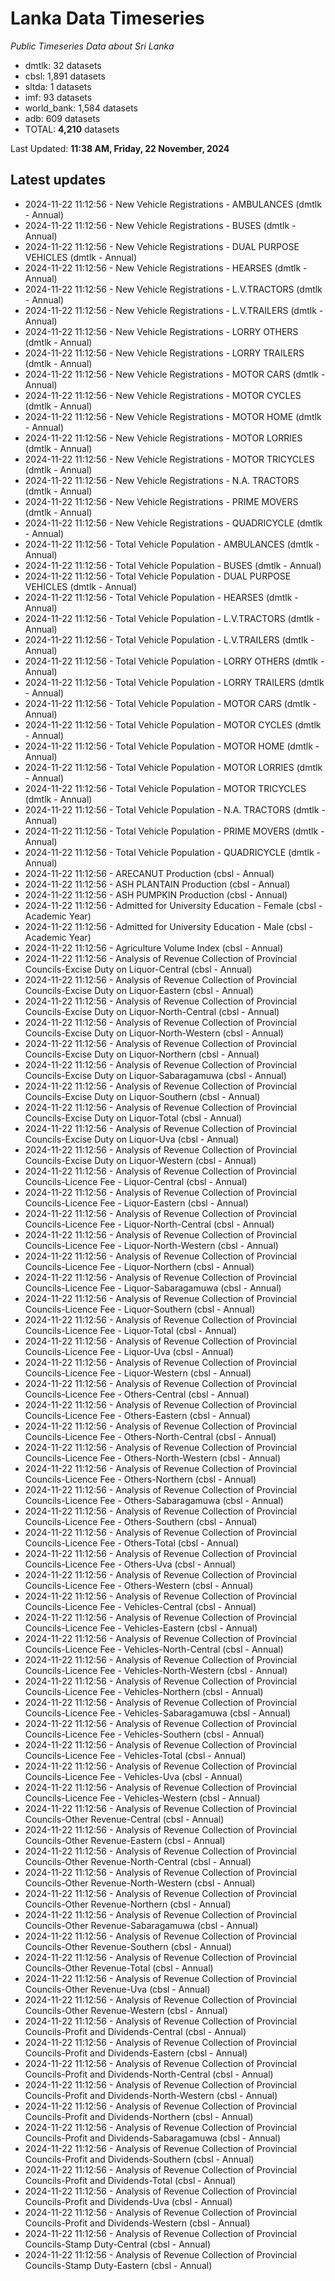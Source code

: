# Lanka Data Timeseries
*Public Timeseries Data about Sri Lanka*

* dmtlk: 32 datasets
* cbsl: 1,891 datasets
* sltda: 1 datasets
* imf: 93 datasets
* world_bank: 1,584 datasets
* adb: 609 datasets
* TOTAL: **4,210** datasets

Last Updated: **11:38 AM, Friday, 22 November, 2024**

## Latest updates

* 2024-11-22 11:12:56 - New Vehicle Registrations - AMBULANCES (dmtlk - Annual)
* 2024-11-22 11:12:56 - New Vehicle Registrations - BUSES (dmtlk - Annual)
* 2024-11-22 11:12:56 - New Vehicle Registrations - DUAL PURPOSE VEHICLES (dmtlk - Annual)
* 2024-11-22 11:12:56 - New Vehicle Registrations - HEARSES (dmtlk - Annual)
* 2024-11-22 11:12:56 - New Vehicle Registrations - L.V.TRACTORS (dmtlk - Annual)
* 2024-11-22 11:12:56 - New Vehicle Registrations - L.V.TRAILERS (dmtlk - Annual)
* 2024-11-22 11:12:56 - New Vehicle Registrations - LORRY OTHERS (dmtlk - Annual)
* 2024-11-22 11:12:56 - New Vehicle Registrations - LORRY TRAILERS (dmtlk - Annual)
* 2024-11-22 11:12:56 - New Vehicle Registrations - MOTOR CARS (dmtlk - Annual)
* 2024-11-22 11:12:56 - New Vehicle Registrations - MOTOR CYCLES (dmtlk - Annual)
* 2024-11-22 11:12:56 - New Vehicle Registrations - MOTOR HOME (dmtlk - Annual)
* 2024-11-22 11:12:56 - New Vehicle Registrations - MOTOR LORRIES (dmtlk - Annual)
* 2024-11-22 11:12:56 - New Vehicle Registrations - MOTOR TRICYCLES (dmtlk - Annual)
* 2024-11-22 11:12:56 - New Vehicle Registrations - N.A. TRACTORS (dmtlk - Annual)
* 2024-11-22 11:12:56 - New Vehicle Registrations - PRIME MOVERS (dmtlk - Annual)
* 2024-11-22 11:12:56 - New Vehicle Registrations - QUADRICYCLE (dmtlk - Annual)
* 2024-11-22 11:12:56 - Total Vehicle Population - AMBULANCES (dmtlk - Annual)
* 2024-11-22 11:12:56 - Total Vehicle Population - BUSES (dmtlk - Annual)
* 2024-11-22 11:12:56 - Total Vehicle Population - DUAL PURPOSE VEHICLES (dmtlk - Annual)
* 2024-11-22 11:12:56 - Total Vehicle Population - HEARSES (dmtlk - Annual)
* 2024-11-22 11:12:56 - Total Vehicle Population - L.V.TRACTORS (dmtlk - Annual)
* 2024-11-22 11:12:56 - Total Vehicle Population - L.V.TRAILERS (dmtlk - Annual)
* 2024-11-22 11:12:56 - Total Vehicle Population - LORRY OTHERS (dmtlk - Annual)
* 2024-11-22 11:12:56 - Total Vehicle Population - LORRY TRAILERS (dmtlk - Annual)
* 2024-11-22 11:12:56 - Total Vehicle Population - MOTOR CARS (dmtlk - Annual)
* 2024-11-22 11:12:56 - Total Vehicle Population - MOTOR CYCLES (dmtlk - Annual)
* 2024-11-22 11:12:56 - Total Vehicle Population - MOTOR HOME (dmtlk - Annual)
* 2024-11-22 11:12:56 - Total Vehicle Population - MOTOR LORRIES (dmtlk - Annual)
* 2024-11-22 11:12:56 - Total Vehicle Population - MOTOR TRICYCLES (dmtlk - Annual)
* 2024-11-22 11:12:56 - Total Vehicle Population - N.A. TRACTORS (dmtlk - Annual)
* 2024-11-22 11:12:56 - Total Vehicle Population - PRIME MOVERS (dmtlk - Annual)
* 2024-11-22 11:12:56 - Total Vehicle Population - QUADRICYCLE (dmtlk - Annual)
* 2024-11-22 11:12:56 - ARECANUT Production (cbsl - Annual)
* 2024-11-22 11:12:56 - ASH PLANTAIN Production (cbsl - Annual)
* 2024-11-22 11:12:56 - ASH PUMPKIN Production (cbsl - Annual)
* 2024-11-22 11:12:56 - Admitted for University Education - Female (cbsl - Academic Year)
* 2024-11-22 11:12:56 - Admitted for University Education - Male (cbsl - Academic Year)
* 2024-11-22 11:12:56 - Agriculture Volume Index (cbsl - Annual)
* 2024-11-22 11:12:56 - Analysis of Revenue Collection of Provincial Councils-Excise Duty on Liquor-Central (cbsl - Annual)
* 2024-11-22 11:12:56 - Analysis of Revenue Collection of Provincial Councils-Excise Duty on Liquor-Eastern (cbsl - Annual)
* 2024-11-22 11:12:56 - Analysis of Revenue Collection of Provincial Councils-Excise Duty on Liquor-North-Central (cbsl - Annual)
* 2024-11-22 11:12:56 - Analysis of Revenue Collection of Provincial Councils-Excise Duty on Liquor-North-Western (cbsl - Annual)
* 2024-11-22 11:12:56 - Analysis of Revenue Collection of Provincial Councils-Excise Duty on Liquor-Northern (cbsl - Annual)
* 2024-11-22 11:12:56 - Analysis of Revenue Collection of Provincial Councils-Excise Duty on Liquor-Sabaragamuwa (cbsl - Annual)
* 2024-11-22 11:12:56 - Analysis of Revenue Collection of Provincial Councils-Excise Duty on Liquor-Southern (cbsl - Annual)
* 2024-11-22 11:12:56 - Analysis of Revenue Collection of Provincial Councils-Excise Duty on Liquor-Total (cbsl - Annual)
* 2024-11-22 11:12:56 - Analysis of Revenue Collection of Provincial Councils-Excise Duty on Liquor-Uva (cbsl - Annual)
* 2024-11-22 11:12:56 - Analysis of Revenue Collection of Provincial Councils-Excise Duty on Liquor-Western (cbsl - Annual)
* 2024-11-22 11:12:56 - Analysis of Revenue Collection of Provincial Councils-Licence Fee - Liquor-Central (cbsl - Annual)
* 2024-11-22 11:12:56 - Analysis of Revenue Collection of Provincial Councils-Licence Fee - Liquor-Eastern (cbsl - Annual)
* 2024-11-22 11:12:56 - Analysis of Revenue Collection of Provincial Councils-Licence Fee - Liquor-North-Central (cbsl - Annual)
* 2024-11-22 11:12:56 - Analysis of Revenue Collection of Provincial Councils-Licence Fee - Liquor-North-Western (cbsl - Annual)
* 2024-11-22 11:12:56 - Analysis of Revenue Collection of Provincial Councils-Licence Fee - Liquor-Northern (cbsl - Annual)
* 2024-11-22 11:12:56 - Analysis of Revenue Collection of Provincial Councils-Licence Fee - Liquor-Sabaragamuwa (cbsl - Annual)
* 2024-11-22 11:12:56 - Analysis of Revenue Collection of Provincial Councils-Licence Fee - Liquor-Southern (cbsl - Annual)
* 2024-11-22 11:12:56 - Analysis of Revenue Collection of Provincial Councils-Licence Fee - Liquor-Total (cbsl - Annual)
* 2024-11-22 11:12:56 - Analysis of Revenue Collection of Provincial Councils-Licence Fee - Liquor-Uva (cbsl - Annual)
* 2024-11-22 11:12:56 - Analysis of Revenue Collection of Provincial Councils-Licence Fee - Liquor-Western (cbsl - Annual)
* 2024-11-22 11:12:56 - Analysis of Revenue Collection of Provincial Councils-Licence Fee - Others-Central (cbsl - Annual)
* 2024-11-22 11:12:56 - Analysis of Revenue Collection of Provincial Councils-Licence Fee - Others-Eastern (cbsl - Annual)
* 2024-11-22 11:12:56 - Analysis of Revenue Collection of Provincial Councils-Licence Fee - Others-North-Central (cbsl - Annual)
* 2024-11-22 11:12:56 - Analysis of Revenue Collection of Provincial Councils-Licence Fee - Others-North-Western (cbsl - Annual)
* 2024-11-22 11:12:56 - Analysis of Revenue Collection of Provincial Councils-Licence Fee - Others-Northern (cbsl - Annual)
* 2024-11-22 11:12:56 - Analysis of Revenue Collection of Provincial Councils-Licence Fee - Others-Sabaragamuwa (cbsl - Annual)
* 2024-11-22 11:12:56 - Analysis of Revenue Collection of Provincial Councils-Licence Fee - Others-Southern (cbsl - Annual)
* 2024-11-22 11:12:56 - Analysis of Revenue Collection of Provincial Councils-Licence Fee - Others-Total (cbsl - Annual)
* 2024-11-22 11:12:56 - Analysis of Revenue Collection of Provincial Councils-Licence Fee - Others-Uva (cbsl - Annual)
* 2024-11-22 11:12:56 - Analysis of Revenue Collection of Provincial Councils-Licence Fee - Others-Western (cbsl - Annual)
* 2024-11-22 11:12:56 - Analysis of Revenue Collection of Provincial Councils-Licence Fee - Vehicles-Central (cbsl - Annual)
* 2024-11-22 11:12:56 - Analysis of Revenue Collection of Provincial Councils-Licence Fee - Vehicles-Eastern (cbsl - Annual)
* 2024-11-22 11:12:56 - Analysis of Revenue Collection of Provincial Councils-Licence Fee - Vehicles-North-Central (cbsl - Annual)
* 2024-11-22 11:12:56 - Analysis of Revenue Collection of Provincial Councils-Licence Fee - Vehicles-North-Western (cbsl - Annual)
* 2024-11-22 11:12:56 - Analysis of Revenue Collection of Provincial Councils-Licence Fee - Vehicles-Northern (cbsl - Annual)
* 2024-11-22 11:12:56 - Analysis of Revenue Collection of Provincial Councils-Licence Fee - Vehicles-Sabaragamuwa (cbsl - Annual)
* 2024-11-22 11:12:56 - Analysis of Revenue Collection of Provincial Councils-Licence Fee - Vehicles-Southern (cbsl - Annual)
* 2024-11-22 11:12:56 - Analysis of Revenue Collection of Provincial Councils-Licence Fee - Vehicles-Total (cbsl - Annual)
* 2024-11-22 11:12:56 - Analysis of Revenue Collection of Provincial Councils-Licence Fee - Vehicles-Uva (cbsl - Annual)
* 2024-11-22 11:12:56 - Analysis of Revenue Collection of Provincial Councils-Licence Fee - Vehicles-Western (cbsl - Annual)
* 2024-11-22 11:12:56 - Analysis of Revenue Collection of Provincial Councils-Other Revenue-Central (cbsl - Annual)
* 2024-11-22 11:12:56 - Analysis of Revenue Collection of Provincial Councils-Other Revenue-Eastern (cbsl - Annual)
* 2024-11-22 11:12:56 - Analysis of Revenue Collection of Provincial Councils-Other Revenue-North-Central (cbsl - Annual)
* 2024-11-22 11:12:56 - Analysis of Revenue Collection of Provincial Councils-Other Revenue-North-Western (cbsl - Annual)
* 2024-11-22 11:12:56 - Analysis of Revenue Collection of Provincial Councils-Other Revenue-Northern (cbsl - Annual)
* 2024-11-22 11:12:56 - Analysis of Revenue Collection of Provincial Councils-Other Revenue-Sabaragamuwa (cbsl - Annual)
* 2024-11-22 11:12:56 - Analysis of Revenue Collection of Provincial Councils-Other Revenue-Southern (cbsl - Annual)
* 2024-11-22 11:12:56 - Analysis of Revenue Collection of Provincial Councils-Other Revenue-Total (cbsl - Annual)
* 2024-11-22 11:12:56 - Analysis of Revenue Collection of Provincial Councils-Other Revenue-Uva (cbsl - Annual)
* 2024-11-22 11:12:56 - Analysis of Revenue Collection of Provincial Councils-Other Revenue-Western (cbsl - Annual)
* 2024-11-22 11:12:56 - Analysis of Revenue Collection of Provincial Councils-Profit and Dividends-Central (cbsl - Annual)
* 2024-11-22 11:12:56 - Analysis of Revenue Collection of Provincial Councils-Profit and Dividends-Eastern (cbsl - Annual)
* 2024-11-22 11:12:56 - Analysis of Revenue Collection of Provincial Councils-Profit and Dividends-North-Central (cbsl - Annual)
* 2024-11-22 11:12:56 - Analysis of Revenue Collection of Provincial Councils-Profit and Dividends-North-Western (cbsl - Annual)
* 2024-11-22 11:12:56 - Analysis of Revenue Collection of Provincial Councils-Profit and Dividends-Northern (cbsl - Annual)
* 2024-11-22 11:12:56 - Analysis of Revenue Collection of Provincial Councils-Profit and Dividends-Sabaragamuwa (cbsl - Annual)
* 2024-11-22 11:12:56 - Analysis of Revenue Collection of Provincial Councils-Profit and Dividends-Southern (cbsl - Annual)
* 2024-11-22 11:12:56 - Analysis of Revenue Collection of Provincial Councils-Profit and Dividends-Total (cbsl - Annual)
* 2024-11-22 11:12:56 - Analysis of Revenue Collection of Provincial Councils-Profit and Dividends-Uva (cbsl - Annual)
* 2024-11-22 11:12:56 - Analysis of Revenue Collection of Provincial Councils-Profit and Dividends-Western (cbsl - Annual)
* 2024-11-22 11:12:56 - Analysis of Revenue Collection of Provincial Councils-Stamp Duty-Central (cbsl - Annual)
* 2024-11-22 11:12:56 - Analysis of Revenue Collection of Provincial Councils-Stamp Duty-Eastern (cbsl - Annual)